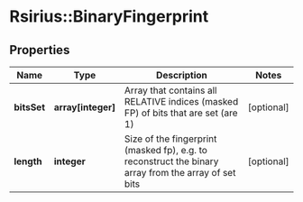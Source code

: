# Rsirius::BinaryFingerprint


## Properties
Name | Type | Description | Notes
------------ | ------------- | ------------- | -------------
**bitsSet** | **array[integer]** | Array that contains all RELATIVE indices (masked FP) of bits that are set (are 1) | [optional] 
**length** | **integer** | Size of the fingerprint (masked fp), e.g. to reconstruct the binary array from the array of set bits | [optional] 


